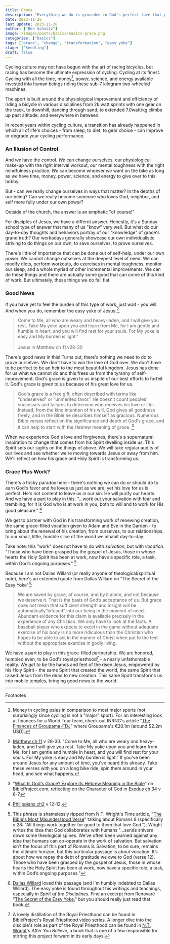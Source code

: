 ```yaml
---
title: Grace
description: "Everything we do is grounded in God's perfect love that preceeds even our knowledge of him. We're motivated and inspired by a desire to love God, others, and ourselves - to grow into a version of ourselves that is only made possible by the transforming love of Jesus through his Holy Spirit."
date: 2023-11-25
last update: 2023-11-28
author: ["Ben Schultz"]
image: /images/posts/basics/basics-grace.png
categories: ["basics"]
tags: ["grace", "change", "transformation", "easy yoke"]
stage: ["Seedling"]
draft: false
---
```


Cycling culture may not have begun with the art of racing bicycles, but racing has become the ultimate expression of cycling. Cycling at its finest. Cycling with all the time, money[^1], power, science, and energy available invested into human beings riding these sub-7 kilogram two-wheeled machines.

The sport is built around the physiological improvement and efficiency of riding a bicycle in various disciplines from 2k watt sprints with one gear on the track, to downhill, dancing through sand, to extended 7.0watt/kg climbs up past altitude, and everywhere in between.

In recent years within cycling culture, a transition has already happened in which all of life's choices - from sleep, to diet, to gear choice - can improve or degrade your cycling performance.

### An Illusion of Control

And _we_ have the control. _We_ can change ourselves, our physiological make-up with the right interval workout, our mental toughness with the right mindfulness practice. _We_ can become whoever _we_ want on the bike as long as _we_ have time, money, power, science, and energy to give over to this hobby.

But - can we really change ourselves in ways that matter? In the depths of our being? Can we really become someone who loves God, neighbor, and self more fully under our own power?

Outside of the church, the answer is an emphatic "of course!"

For disciples of Jesus, we have a differnt answer. Honestly, it's a Sunday school type of answer that many of us "know" very well. But what do our day-to-day thoughts and behaviors portray of our "knowledge" of grace's grand truth? Our workadays generally showcase our own individualistic striving to do things on our own, to save ourselves, to prove ourselves.

There's little of importance that can be done out of self-help, under our own power. We cannot change outselves at the deepest level of need. We can modify diets, perform workouts, do exercises in mental toughness, monitor our sleep, and a whole myriad of other incremental improvements. We can do these things and there are actually some good that can come of this kind of work. But ultimately, these things we do fall flat.

### Good News

If you have yet to feel the burden of this type of work, just wait - you will. And when you do, remember the easy yoke of Jesus [^2].

> Come to Me, all who are weary and heavy-laden, and I will give you rest. Take My yoke upon you and learn from Me, for I am gentle and humble in heart, and you will find rest for your souls. For My yoke is easy and My burden is light."<br><br>
> Jesus in Matthew ch 11 v28-30

There's good news in this! Turns out, there's nothing we need to do to prove ourselves. We don't have to win the love of God over. We don't have to be perfect to be an heir to the most beautiful kingdom. Jesus has done for us what we cannot do and this frees us from the tyranny of self-improvement. God's grace is given to us inspite of our best efforts to forfeit it. God's grace is given to us because of his great love for us.

> God's grace is a free gift, often described with terms like “undeserved” or “unmerited favor.” He doesn’t count peoples’ successes and failures to determine who receives his love or life. Instead, from the kind intention of his will, God gives all goodness freely, and in the Bible he describes himself as gracious. Numerous Bible verses reflect on the significance and depth of God's grace, and it can help to start with the Hebrew meaning of grace. [^3]

When we experience God's love and forgivenes, there's a supernatural inspiration to change that comes from his Spirit dwelling inside us. This Spirit sets our sights on the things of above. We will take regular audits of our lives and see whether we're moving towards Jesus or away from him. We'll reflect on how his grace and Holy Spirit is transforming us.

### Grace Plus Work?

There's a tricky paradox here - there's nothing we can do or should do to earn God's favor and he loves us just as we are, yet his love for us is perfect. He's not content to leave us in our sin. He will purify our hearts. And we have a part to play in this. "...work out your salvation with fear and trembling; for it is God who is at work in you, both to will and to work for His good pleasure." [^4]

We get to partner with God in his transforming work of renewing creation, the same grace-filled vocation given to Adam and Eve in the Garden - to bring about the renewal of his creation, from ourselves, to our relationships, to our small, little, humble slice of the world we inhabit day-to-day.

Take note: this "work" does not have to do with _salvation_, but with _vocation_. "Those who have been grasped by the gospel of Jesus, those in whose hearts the Holy Spirit has been at work, now have a specific role, a task, within God’s ongoing purposes." [^5]

Because I am not Dallas Willard (or really anyone of theological/spiritual note), here's an extended quote from Dallas Willard on "The Secret of the Easy Yoke"[^6]:

> We are saved by grace, of course, and by it alone, and not because we deserve it. That is the basis of God’s acceptance of us. But grace does not mean that sufficient strength and insight will be automatically ​“infused” into our being in the moment of need. Abundant evidence for this claim is available precisely in the experience of any Christian. We only have to look at the facts. A baseball player who expects to excel in the game without adequate exercise of his body is no more ridiculous than the Christian who hopes to be able to act in the manner of Christ when put to the test without the appropriate exercise in godly living.

We have a part to play in this grace-filled partnership. We are honored, humbled even, to be God's royal priesthood[^7] - a nearly unfathomable reality. We _get to be_ the hands and feet of the risen Jesus, empowered by his Holy Spirit - the same Spirit that created the world, the same Spirit that raised Jesus from the dead to new creation. This same Spirit transforms us into mobile temples, bringing good news to the world.

<!--
> For many of us, the second we start talking about pragmatic things to do (like spiritual disciplines), we begin to displace the grace of God, our only hope for salvation. At one point when we taught through some of these practices, we titled the series The Disciplines of Grace in order to constantly remind ourselves that salvation--the forgiveness of our sins, welcome into the family and kingdom of God, the power to actually be formed into the image of Christ, and the final promise of eternal life in the new creation with God—is a gift that can never be earned. Spiritual disciplines are never the way we earn the favor or the love of God. He has already loved us and shown us more favor than we can imagine, which we receive when we trust Jesus. Instead, when we really see His love, goodness, mercy, forgiveness, and grace and trust him, we are then motivated to know him, to serve him, to become more like him. This is not in order to be saved, but as our response to being saved. These disciplines must always be reminders of grace, motivated by grace, and empowered by grace. <br><br>
> Cameron Heger on Community Commitments and the Disciplines of Grace [Door of Hope Northeast Church](https://www.doorofhopene.org/post/community-commitments)
-->

---

Footnotes

[^1]: Money in cycling pales in comparison to most major sports (not surprisingly since cycling is not a "major" sport). For an interesting look at finances for a World Tour team, check out INRNG's article "[The Finances of Groupama-FDJ](https://inrng.com/2023/08/groupama-fdj-finances-2021/)" where Groupama's €20.1m (around $2.2m USD).
[^2]: [Matthew ch 11](https://bibleproject.com/bible/nasb/matthew/11/) v 28-30. "Come to Me, all who are weary and heavy-laden, and I will give you rest. Take My yoke upon you and learn from Me, for I am gentle and humble in heart, and you will find rest for your souls. For My yoke is easy and My burden is light.” If you've been around Jesus for any amount of time, you've heard this already. Take these verses with you on a long bike ride, spin them around in your head, and see what happens.
[^3]: "[What Is God's Grace? Explore Its Hebrew Meaning in the Bible](https://bibleproject.com/articles/biblical-grace-and-a-generous-god/)" on BibleProject.com, reflecting on the Character of God in [Exodus ch 34](https://bibleproject.com/bible/nasb/exodus/34/) v 6-7
[^4]: [Philippians ch2](https://bibleproject.com/bible/nasb/philippians/2/) v 12-13.
[^5]: This phrase is shamelessly ripped from N.T. Wright's Time article, "[The Bible's Most Misunderstood Verse](https://time.com/6322429/bibles-most-misunderstood-verse/)" talking about Romans 8 (specifically v 28: "All things work together for good to them that love God."). Wright writes the idea that God collaborates with humans "...sends shivers down some theological spines. We’ve often been warned against any idea that humans can co-operate in the work of salvation. But salvation isn't the focus of this part of Romans 8. Salvation, to be sure, remains the ultimate horizon, but this particular passage is about vocation. It’s about how we repay the debt of gratitude we owe to God (verse 12). Those who have been grasped by the gospel of Jesus, those in whose hearts the Holy Spirit has been at work, now have a specific role, a task, within God’s ongoing purposes."
[^6]: [Dallas Willard](https://dwillard.org/) loved this passage (and I'm humbly indebted to Dallas Willard). The easy yoke is found throughout his writings and teachings, especially in _Spirit of the Disciplines_. Find an excerpt from Renovaré "[The Secret of the Easy Yoke](https://renovare.org/articles/the-secret-of-the-easy-yoke)," but you should really just read that book.
[^7]: A lovely distillation of the Royal Priesthood can be found in BibleProject's [Royal Priesthood video series](https://bibleproject.com/explore/category/the-royal-priest-series/). A longer dive into the disciple's role as part of the Royal Priesthood can be found in [N.T. Wright](https://ntwrightpage.com/)'s _After You Believe_, a book that is one of a few responsible for stirring this project forward in its early days.

